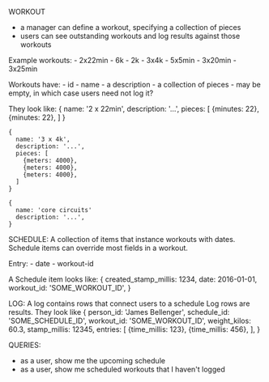 WORKOUT
  - a manager can define a workout, specifying a collection of pieces
  - users can see outstanding workouts and log results against those workouts

  Example workouts:
    - 2x22min
    - 6k
    - 2k
    - 3x4k
    - 5x5min
    - 3x20min
    - 3x25min

  Workouts have:
    - id
    - name
    - a description
    - a collection of pieces
      - may be empty, in which case users need not log it?

  They look like:
    {
      name: '2 x 22min',
      description: '...',
      pieces: [
        {minutes: 22},
        {minutes: 22},
      ]
    }

    {
      name: '3 x 4k',
      description: '...',
      pieces: [
        {meters: 4000},
        {meters: 4000},
        {meters: 4000},
      ]
    }

    {
      name: 'core circuits'
      description: '...',
    }

SCHEDULE:
  A collection of items that instance workouts with dates.
  Schedule items can override most fields in a workout.

  Entry:
    - date
    - workout-id

  A Schedule item looks like:
  {
    created_stamp_millis: 1234,
    date: 2016-01-01,
    workout_id: 'SOME_WORKOUT_ID',
  }

LOG:
  A log contains rows that connect users to a schedule
  Log rows are results. They look like
  {
    person_id: 'James Bellenger',
    schedule_id: 'SOME_SCHEDULE_ID',
    workout_id: 'SOME_WORKOUT_ID',
    weight_kilos: 60.3,
    stamp_millis: 12345,
    entries: [
      {time_millis: 123},
      {time_millis: 456},
    ],
  }


QUERIES:
  - as a user, show me the upcoming schedule
  - as a user, show me scheduled workouts that I haven't logged
